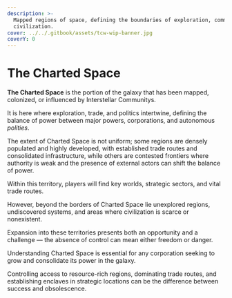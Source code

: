 ```yaml
---
description: >-
  Mapped regions of space, defining the boundaries of exploration, commerce, and
  civilization.
cover: ../../.gitbook/assets/tcw-wip-banner.jpg
coverY: 0
---
```


# The Charted Space

**The Charted Space** is the portion of the galaxy that has been mapped, colonized, or influenced by Interstellar Communitys.

It is here where exploration, trade, and politics intertwine, defining the balance of power between major powers, corporations, and autonomous _polities_.

The extent of Charted Space is not uniform; some regions are densely populated and highly developed, with established trade routes and consolidated infrastructure, while others are contested frontiers where authority is weak and the presence of external actors can shift the balance of power.

Within this territory, players will find key worlds, strategic sectors, and vital trade routes.

However, beyond the borders of Charted Space lie unexplored regions, undiscovered systems, and areas where civilization is scarce or nonexistent.

Expansion into these territories presents both an opportunity and a challenge — the absence of control can mean either freedom or danger.

Understanding Charted Space is essential for any corporation seeking to grow and consolidate its power in the galaxy.

Controlling access to resource-rich regions, dominating trade routes, and establishing enclaves in strategic locations can be the difference between success and obsolescence.
